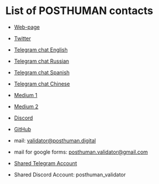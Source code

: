 # List of POSTHUMAN contacts

- [Web-page](https://posthuman.digital/)
- [Twitter](https://twitter.com/POSTHUMAN_DVS)
- [Telegram chat English](https://t.me/posthumanchat)
- [Telegram chat Russian](https://t.me/Crypto_Base_Chat)
- [Telegram chat Spanish](https://t.me/phmn_esp)
- [Telegram chat Chinese](https://t.me/PHMN_CN)
- [Medium 1](https://antropocosmist.medium.com/)
- [Medium 2](https://medium.com/@Medniyy)
- [Discord](https://discord.gg/TyrYS5bHYz)
- [GitHub](https://github.com/Validator-POSTHUMAN/)

- mail: validator@posthuman.digital
- mail for google forms: posthuman.validator@gmail.com

- [Shared Telegram Account](https://t.me/POSTHUMAN_validator)
- Shared Discord Account: posthuman_validator

